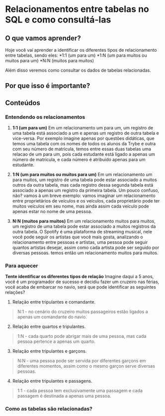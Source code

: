 # Relacionamentos entre tabelas no SQL e como consultá-las

## O que vamos aprender?
Hoje você vai aprender a identificar os diferentes tipos de relacionamento entre tabelas, sendo eles:
  *1:1 (um para um)
  *1:N (um para muitos ou muitos para um)
  *N:N (muitos para muitos)

Além disso veremos como consultar os dados de tabelas relacionadas.

## Por que isso é importante?

## Conteúdos

### Entendendo os relacionamentos

1. **1:1 (um para um)**
Em um relacionamento um para um, um registro de uma tabela está associado a um e apenas um registro de outra tabela e vice-versa. Por exemplo imagine apenas por questões didáticas, que temos uma tabela com os nomes de todos os alunos da Trybe e outra com seu número de matricula, temos entre essas duas tabelas uma relacao de um para um, pois cada estudante está ligado a apenas um número de matricula, e cada número é atribuido apenas para um estudante.

2. **1:N (um para muitos ou muitos para um)**
Em um relacionamento um para muitos, um registro de uma tabela pode estar associado a muitos outros da outra tabela, mas cada registro dessa segunda tabela está associado a apenas um registro da primeira tabela. Um pouco confuso, não? vamos à um breve exemplo:
vamos imaginar um relacionamento entre proprietários de veículos e os veículos, cada proprietário pode ter muitos veículos em seu nome, mas ainda assim cada veículo pode apenas estar no nome de uma pessoa.

3. **N:N (muitos para muitos)**
Em um relacionamento muitos para muitos, um registro de uma tabela pode estar associado a muitos registros da outra tabela. O Spotify é uma plataforma de streaming musical, nele você pode seguir os artistas que você mais gosta, analizando o relacionamento entre pessoas e artistas, uma pessoa pode seguir quantos artistas desejar, assim como cada artista pode ser seguido por diversas pessoas. temos então um relacionamento muitos para muitos.

### Para aquecer
**Tente identificar os diferentes tipos de relação**
Imagine daqui a 5 anos, você é um programador de sucesso e decidiu fazer um cruzeiro nas férias, você acaba de embarcar no navio, será que pode identificar as seguintes relações?

1. Relação entre tripulantes e comandante.
> N:1 - no cenário do cruzeiro muitos passageiros estão ligados a apenas um comandante do navio.

2. Relação entre quartos e tripulantes.
> 1:N - cada quarto pode abrigar mais de uma pessoa, mas cada pessoa pertence a apenas um quarto.

3. Relação entre tripulantes e garçons.
> N:N - uma pessoa pode ser servida por diferentes garçons em diferentes momentos, assim como o mesmo garçon serve diversas pessoas.

4. Relação entre tripulantes e passagens.
 >1:1 - cada pessoa tem exclusivamente uma passagem e cada passagem é destinada a apenas uma pessoa.

### Como as tabelas são relacionadas?



